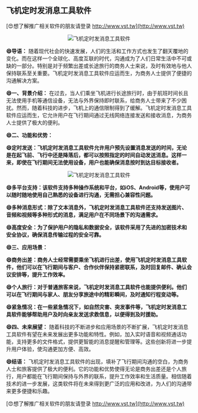 ## **飞机定时发消息工具软件**

[😍想了解推广相关软件的朋友请登录 http://www.vst.tw](http://www.vst.tw)

 <center><img src="https://vst.tw/MP4/tuiguang/png/7.png" alt="飞机定时发消息工具软件"></center>

**😄导语：**
随着现代社会的快速发展，人们的生活和工作方式也发生了翻天覆地的变化。而在这样一个全球化、高度互联的时代，沟通成为了人们日常生活中不可或缺的一部分。特别是对于频繁出差或长途旅行的商务人士来说，及时有效地与他人保持联系至关重要。飞机定时发消息工具软件应运而生，为商务人士提供了便捷的沟通解决方案。

**😄一、背景介绍：**
在过去，当人们乘坐飞机进行长途旅行时，由于航班时间长且无法使用手机等通信设备，无法与外界保持即时联系，给商务人士带来了不少困扰。然而，随着科技的进步，飞机上的通信限制得到了缓解。飞机定时发消息工具软件应运而生，它允许用户在飞行期间通过无线网络连接发送和接收消息，为商务人士提供了极大的便利。

**😄二、功能和优势：**

**😄定时发送：飞机定时发消息工具软件允许用户预先设置消息发送的时间，无论是在起飞前、飞行中还是降落后，都可以按照指定的时间自动发送消息。这样一来，即使在飞行期间无法使用设备，用户也能确保消息按时到达目标接收者。**

 <center><img src="https://vst.tw/MP4/tuiguang/png/2.png" alt="飞机定时发消息工具软件"></center>

**😄多平台支持：该软件支持多种操作系统和平台，如iOS、Android等，使用户可以随时随地使用自己熟悉的设备进行沟通，无需担心兼容性问题。**

**😄多种消息形式：除了文本消息外，飞机定时发消息工具软件还支持发送图片、音频和视频等多种形式的消息，满足用户在不同场景下的沟通需求。**

**😄高度安全：为了保护用户的隐私和数据安全，该软件采用了先进的加密技术和安全协议，确保消息传输过程的安全可靠。**

**😄三、应用场景：**

**😄商务出差：商务人士经常需要乘坐飞机进行出差，使用飞机定时发消息工具软件，他们可以在飞行期间与客户、合作伙伴保持紧密联系，及时回复邮件、确认会议安排等，提升工作效率。**

**😄个人旅行：对于普通旅客来说，飞机定时发消息工具软件也能提供便利。他们可以在飞行期间与家人、朋友分享旅途中的精彩瞬间，及时通知行程变动等。**

**😄紧急情况：在一些紧急情况下，如自然灾害、突发事件等，飞机定时发消息工具软件能够帮助用户及时向亲友发送求救信息，以便得到及时援助。**

**😄四、未来展望：**
随着科技的不断进步和应用场景的不断扩展，飞机定时发消息工具软件有望在未来发展出更多功能和特性。例如，加入实时语音和视频通话功能，支持更多的文件格式，提供更智能的消息提醒和管理等。这些创新将进一步提升用户体验，使沟通更加方便、高效。

**😄结语：**
飞机定时发消息工具软件的出现，填补了飞行期间沟通的空白，为商务人士和旅客提供了极大的便利。它的功能和优势使得无论是商务出差还是个人旅行，用户都能在飞行期间保持与外界的联系，提升工作效率和生活质量。相信随着技术的进一步发展，这类软件将在未来得到更广泛的应用和改进，为人们的沟通带来更多便捷和乐趣。

[😍想了解推广相关软件的朋友请登录 http://www.vst.tw](http://www.vst.tw)



